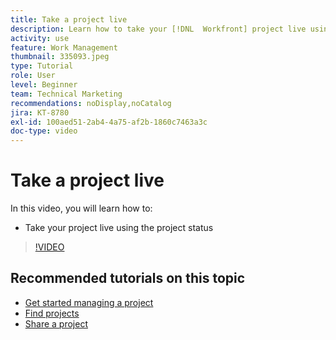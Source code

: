 ```yaml
---
title: Take a project live
description: Learn how to take your [!DNL  Workfront] project live using the project status.
activity: use
feature: Work Management
thumbnail: 335093.jpeg
type: Tutorial
role: User
level: Beginner
team: Technical Marketing
recommendations: noDisplay,noCatalog
jira: KT-8780
exl-id: 100aed51-2ab4-4a75-af2b-1860c7463a3c
doc-type: video
---
```

# Take a project live

In this video, you will learn how to:

* Take your project live using the project status

>[!VIDEO](https://video.tv.adobe.com/v/335093/?quality=12&learn=on)

## Recommended tutorials on this topic

* [Get started managing a project](manage-work/projects/getting-started-manage-a-project.md)
* [Find projects](manage-work/projects/find-projects.md)
* [Share a project](manage-work/projects/share-a-project.md) 
